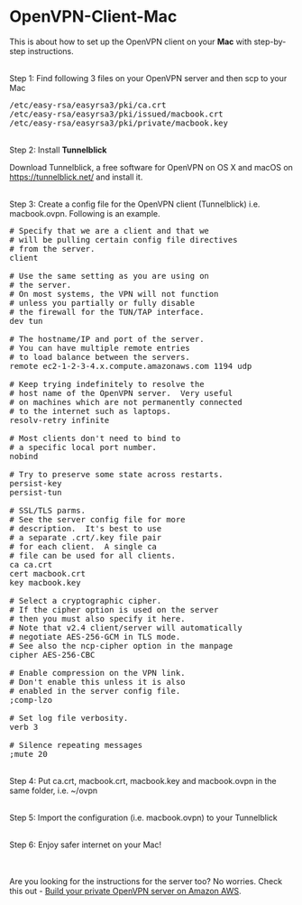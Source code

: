 # OpenVPN-Client-Mac

<p>This is about how to set up the OpenVPN client on your <b>Mac</b> with step-by-step instructions.</p>

<p><br>Step 1: Find following 3 files on your OpenVPN server and then scp to your Mac</p>

<pre>
/etc/easy-rsa/easyrsa3/pki/ca.crt
/etc/easy-rsa/easyrsa3/pki/issued/macbook.crt
/etc/easy-rsa/easyrsa3/pki/private/macbook.key
</pre>

<p><br>Step 2: Install <b>Tunnelblick</b></p>

<p>Download Tunnelblick, a free software for OpenVPN on OS X and macOS on <a href="https://tunnelblick.net/" target="_blank">https://tunnelblick.net/</a> and install it.</p>

<p><br>Step 3: Create a config file for the OpenVPN client (Tunnelblick) i.e. macbook.ovpn. Following is an example.</p>

<pre>
# Specify that we are a client and that we
# will be pulling certain config file directives
# from the server.
client

# Use the same setting as you are using on
# the server.
# On most systems, the VPN will not function
# unless you partially or fully disable
# the firewall for the TUN/TAP interface.
dev tun

# The hostname/IP and port of the server.
# You can have multiple remote entries
# to load balance between the servers.
remote ec2-1-2-3-4.x.compute.amazonaws.com 1194 udp

# Keep trying indefinitely to resolve the
# host name of the OpenVPN server.  Very useful
# on machines which are not permanently connected
# to the internet such as laptops.
resolv-retry infinite

# Most clients don't need to bind to
# a specific local port number.
nobind

# Try to preserve some state across restarts.
persist-key
persist-tun

# SSL/TLS parms.
# See the server config file for more
# description.  It's best to use
# a separate .crt/.key file pair
# for each client.  A single ca
# file can be used for all clients.
ca ca.crt
cert macbook.crt
key macbook.key

# Select a cryptographic cipher.
# If the cipher option is used on the server
# then you must also specify it here.
# Note that v2.4 client/server will automatically
# negotiate AES-256-GCM in TLS mode.
# See also the ncp-cipher option in the manpage
cipher AES-256-CBC

# Enable compression on the VPN link.
# Don't enable this unless it is also
# enabled in the server config file.
;comp-lzo

# Set log file verbosity.
verb 3

# Silence repeating messages
;mute 20
</pre>

<p><br>Step 4: Put ca.crt, macbook.crt, macbook.key and macbook.ovpn in the same folder, i.e. ~/ovpn</p>

<p><br>Step 5: Import the configuration (i.e. macbook.ovpn) to your Tunnelblick</p>

<p><br>Step 6: Enjoy safer internet on your Mac!</p>

<p><br><br>Are you looking for the instructions for the server too? No worries. Check this out - <a href="https://github.com/fredmeng/OpenVPN-Server" target="_blank">Build your private OpenVPN server on Amazon AWS</a>. </p>
